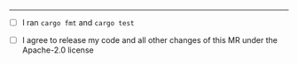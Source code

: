 
<!-- Please describe your changes here -->

-----------------------------------------------------------------------------

- [ ] I ran `cargo fmt` and `cargo test`
- [ ] I agree to release my code and all other changes of this MR under the Apache-2.0 license

